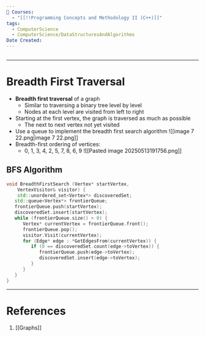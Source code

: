 ```yaml
---
📕 Courses:
  - "[[!!Programming Concepts and Methodology II (C++)]]"
tags:
  - ComputerScience
  - ComputerScience/DataStructuresAndAlgorithms
Date Created:
---
```

```table-of-contents
```
---
# Breadth First Traversal
- **Breadth first traversal** of a graph
    - Similar to traversing a binary tree level by level
    - Nodes at each level are visited from left to right
- Starting at the first vertex, the graph is traversed as much as possible
    - The next to next vertex not yet visited
- Use a queue to implement the breadth first search algorithm
![[image 7 22.png|image 7 22.png]]
- Breadth-first ordering of vertices:
    - 0, 1, 3, 4, 2, 5, 7, 8, 6, 9
![[Pasted image 20250513191756.png]]
## BFS Algorithm
```C++
void BreadthFirstSearch (Vertex* startVertex, 
	VertexVisitor& visitor) {
	std::unordered_set<Vertex*> discoveredSet;
   std::queue<Vertex*> frontierQueue;
   frontierQueue.push(startVertex);
   discoveredSet.insert(startVertex);
   while (frontierQueue.size() > 0) {
      Vertex* currentVertex = frontierQueue.front();
      frontierQueue.pop();
      visitor.Visit(currentVertex);
      for (Edge* edge : *GetEdgesFrom(currentVertex)) {
         if (0 == discoveredSet.count(edge->toVertex)) {
            frontierQueue.push(edge->toVertex);
            discoveredSet.insert(edge->toVertex);
         }
      }
   }
}
```
---
# References
1. [[Graphs]]